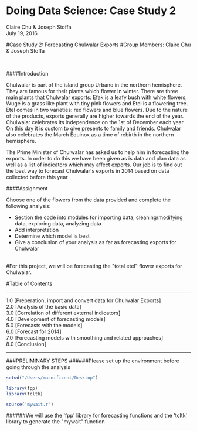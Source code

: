 # Doing Data Science: Case Study 2
Claire Chu & Joseph Stoffa  
July 19, 2016  

#Case Study 2: Forecasting Chulwalar Exports
#Group Members: Claire Chu & Joseph Stoffa

<br>

####Introduction

Chulwalar is part of the island group Urbano in the northern hemisphere. They are famous for their plants which flower in winter. There are three main plants that Chulwalar exports: Efak is a leafy bush with white flowers, Wuge is a grass like plant with tiny pink flowers and Etel is a flowering tree. Etel comes in two varieties: red flowers and blue flowers. Due to the nature of the products, exports generally are higher towards the end of the year. Chulwalar celebrates its independence on the 1st of December each year. On this day it is custom to give presents to family and friends. Chulwalar also celebrates the March Equinox as a time of rebirth in the northern hemisphere. 

The Prime Minister of Chulwalar has asked us to help him in forecasting the exports. In order to do this we have been given as is data and plan data as well as a list of indicators which may affect exports. Our job is to find out the best way to forecast Chulwalar's exports in 2014 based on data collected before this year 
<br>

####Assignment<br>

Choose one of the flowers from the data provided and complete the following analysis:<br>
- Section the code into modules for importing data, cleaning/modifying data, exploring data, analyzing data<br>
- Add interpretation<br>
- Determine which model is best<br>
- Give a conclusion of your analysis as far as forecasting exports for Chulwalar<br>
<br>
#For this project, we will be forecasting the "total etel" flower exports for Chulwalar.

#Table of Contents
****************************
1.0 [Preperation, import and convert data for Chulwalar Exports]<br>
2.0 [Analysis of the basic data]<br>
3.0 [Correlation of different external indicators]<br>
4.0 [Development of forecasting models]<br>
5.0 [Forecasts with the models]<br>
6.0 [Forecast for 2014]<br>
7.0 [Forecasting models with smoothing and related approaches]<br>
8.0 [Conclusion]<br>
****************************
<div id='id-section1'/>
###PRELIMINARY STEPS
######Please set up the environment before going through the analysis

```r
setwd("/Users/macnificent/Desktop")

library(fpp)
library(tcltk)

source('mywait.r')
```

######We will use the 'fpp' library for forecasting functions and the 'tcltk' library to generate the "mywait" function
